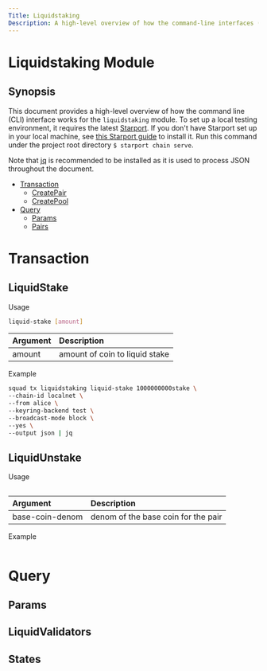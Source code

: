 ```yaml
---
Title: Liquidstaking
Description: A high-level overview of how the command-line interfaces (CLI) works for the liquidstaking module.
---
```


# Liquidstaking Module

## Synopsis

This document provides a high-level overview of how the command line (CLI) interface works for the `liquidstaking` module. To set up a local testing environment, it requires the latest [Starport](https://starport.com/). If you don't have Starport set up in your local machine, see [this Starport guide](https://docs.starport.network/) to install it. Run this command under the project root directory `$ starport chain serve`.

Note that [jq](https://stedolan.github.io/jq/) is recommended to be installed as it is used to process JSON throughout the document.

- [Transaction](#Transaction)
    * [CreatePair](#CreatePair)
    * [CreatePool](#CreatePool)
- [Query](#Query)
    * [Params](#Params)
    * [Pairs](#Pairs)


# Transaction

## LiquidStake

Usage

```bash
liquid-stake [amount]
```

| **Argument** |  **Description**               |
| :----------- | :----------------------------- |
| amount       | amount of coin to liquid stake |

Example

```bash
squad tx liquidstaking liquid-stake 1000000000stake \
--chain-id localnet \
--from alice \
--keyring-backend test \
--broadcast-mode block \
--yes \
--output json | jq
```

## LiquidUnstake

Usage

```bash

```

| **Argument**      |  **Description**                     |
| :---------------- | :----------------------------------- |
| base-coin-denom   | denom of the base coin for the pair  |

Example

```bash

```

# Query

## Params

## LiquidValidators

## States
